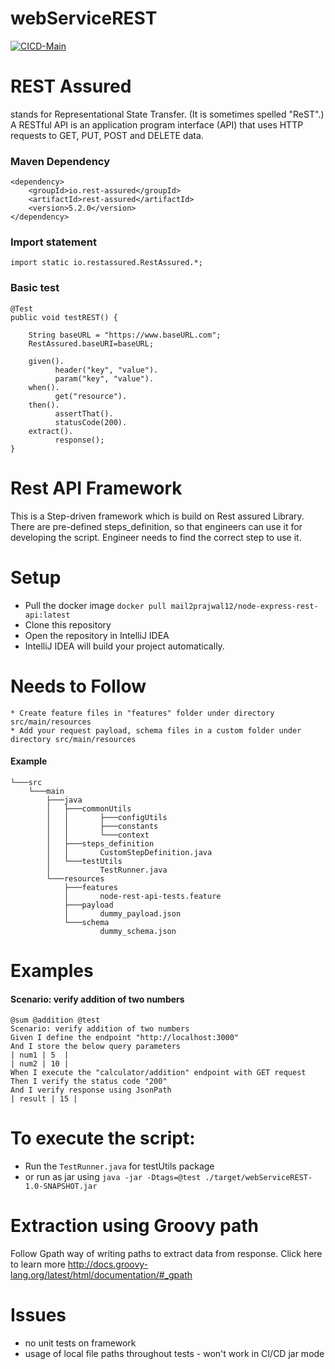 # webServiceREST

[![CICD-Main](https://github.com/onFilm/webServiceREST/actions/workflows/cicd-main.yml/badge.svg)](https://github.com/onFilm/webServiceREST/actions/workflows/cicd-main.yml)

# REST Assured  </br>
stands for Representational State Transfer. (It is sometimes spelled "ReST".) </br>
A RESTful API is an application program interface (API) that uses HTTP requests to GET, PUT, POST and DELETE data.

### Maven Dependency
    <dependency>
        <groupId>io.rest-assured</groupId>
        <artifactId>rest-assured</artifactId>
        <version>5.2.0</version>
    </dependency>

### Import statement
    import static io.restassured.RestAssured.*;

### Basic test

    @Test
    public void testREST() {

        String baseURL = "https://www.baseURL.com";
        RestAssured.baseURI=baseURL;

        given().
              header("key", "value").
              param("key", "value").
        when().
              get("resource").
        then().
              assertThat().
              statusCode(200).
        extract().
              response();
    }

# Rest API Framework
This is a Step-driven framework which is build on Rest assured Library. There are pre-defined steps_definition, so that
engineers can use it for developing the script.
Engineer needs to find the correct step to use it.

# Setup
* Pull the docker image ```docker pull mail2prajwal12/node-express-rest-api:latest```
* Clone this repository
* Open the repository in IntelliJ IDEA
* IntelliJ IDEA will build your project automatically.

# Needs to Follow
    * Create feature files in "features" folder under directory src/main/resources
    * Add your request payload, schema files in a custom folder under directory src/main/resources

#### Example
    └───src
        └───main
            ├───java
            │   ├───commonUtils
            │   │       ├───configUtils
            │   │       ├───constants
            │   │       └───context
            │   ├───steps_definition
            │   │       CustomStepDefinition.java
            │   └───testUtils
            │           TestRunner.java
            └───resources
                ├───features
                │       node-rest-api-tests.feature
                ├───payload
                │       dummy_payload.json
                └───schema    
                        dummy_schema.json

# Examples

#### Scenario: verify addition of two numbers
    @sum @addition @test
    Scenario: verify addition of two numbers
    Given I define the endpoint "http://localhost:3000"
    And I store the below query parameters
    | num1 | 5  |
    | num2 | 10 |
    When I execute the "calculator/addition" endpoint with GET request
    Then I verify the status code "200"
    And I verify response using JsonPath
    | result | 15 |

# To execute the script:

* Run the ```TestRunner.java``` for testUtils package
* or run as jar using ```java -jar -Dtags=@test ./target/webServiceREST-1.0-SNAPSHOT.jar```

# Extraction using Groovy path

Follow Gpath way of writing paths to extract data from response. Click here to learn
more http://docs.groovy-lang.org/latest/html/documentation/#_gpath

# Issues

- no unit tests on framework
- usage of local file paths throughout tests - won't work in CI/CD jar mode
